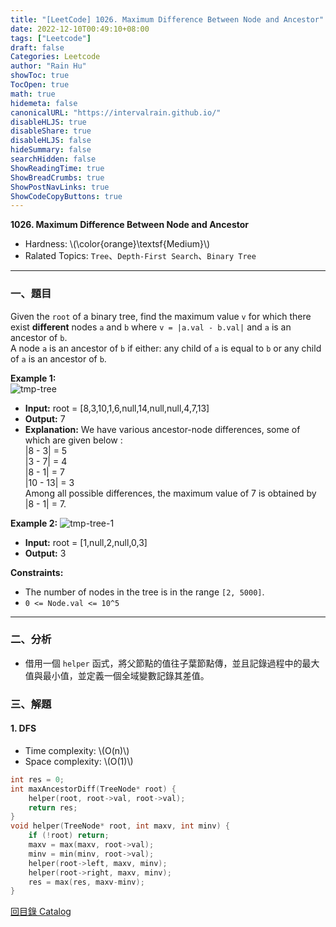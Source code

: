 ```yaml
---
title: "[LeetCode] 1026. Maximum Difference Between Node and Ancestor"
date: 2022-12-10T00:49:10+08:00
tags: ["Leetcode"]
draft: false
Categories: Leetcode
author: "Rain Hu"
showToc: true
TocOpen: true
math: true
hidemeta: false
canonicalURL: "https://intervalrain.github.io/"
disableHLJS: true
disableShare: true
disableHLJS: false
hideSummary: false
searchHidden: false
ShowReadingTime: true
ShowBreadCrumbs: true
ShowPostNavLinks: true
ShowCodeCopyButtons: true
---
```

**1026. Maximum Difference Between Node and Ancestor**
+ Hardness: \\(\color{orange}\textsf{Medium}\\)
+ Ralated Topics: `Tree`、`Depth-First Search`、`Binary Tree`
---
### 一、題目
Given the `root` of a binary tree, find the maximum value `v` for which there exist **different** nodes `a` and `b` where `v = |a.val - b.val|` and `a` is an ancestor of `b`.  
A node `a` is an ancestor of `b` if either: any child of `a` is equal to `b` or any child of `a` is an ancestor of `b`.

**Example 1:**  
![tmp-tree](https://assets.leetcode.com/uploads/2020/11/09/tmp-tree.jpg)
+ **Input:** root = [8,3,10,1,6,null,14,null,null,4,7,13]
+ **Output:** 7
+ **Explanation:** We have various ancestor-node differences, some of which are given below :  
|8 - 3| = 5  
|3 - 7| = 4  
|8 - 1| = 7  
|10 - 13| = 3  
Among all possible differences, the maximum value of 7 is obtained by |8 - 1| = 7.  

**Example 2:**
![tmp-tree-1](https://assets.leetcode.com/uploads/2020/11/09/tmp-tree-1.jpg)
+ **Input:** root = [1,null,2,null,0,3]
+ **Output:** 3

**Constraints:**
+ The number of nodes in the tree is in the range `[2, 5000]`.
+ `0 <= Node.val <= 10^5`

---

### 二、分析
+ 借用一個 `helper` 函式，將父節點的值往子葉節點傳，並且記錄過程中的最大值與最小值，並定義一個全域變數記錄其差值。

### 三、解題
#### 1. DFS
+ Time complexity: \\(O(n)\\)
+ Space complexity: \\(O(1)\\)
```C++
int res = 0;
int maxAncestorDiff(TreeNode* root) {
    helper(root, root->val, root->val);
    return res;
}
void helper(TreeNode* root, int maxv, int minv) {
    if (!root) return;
    maxv = max(maxv, root->val);
    minv = min(minv, root->val);
    helper(root->left, maxv, minv);
    helper(root->right, maxv, minv);
    res = max(res, maxv-minv);
}
```
[回目錄 Catalog](/posts/leetcode)